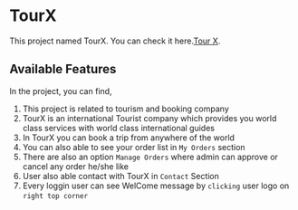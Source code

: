 # TourX

This project named TourX. You can check it here.[Tour X](https://tourx-3491b.web.app/).

## Available Features

In the project, you can find,
1. This project is related to tourism and booking company
2. TourX is an international Tourist company which provides you world class services with world class international guides
3. In TourX you can book a trip from anywhere of the world
4. You can also able to see your order list in `My Orders` section
5. There are also an option `Manage Orders` where admin can approve or cancel any order he/she like
6. User also able contact with TourX in `Contact` Section
7. Every loggin user can see WelCome message by `clicking` user logo on `right top corner`
